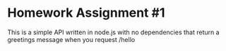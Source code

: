 # Homework Assignment #1

 This is a simple API written in node.js with no dependencies that return a greetings message when you request /hello